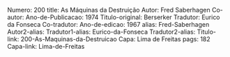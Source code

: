 Numero: 200
title: As Máquinas da Destruição
Autor: Fred Saberhagen
Co-autor: 
Ano-de-Publicacao: 1974
Titulo-original: Berserker
Tradutor: Eurico da Fonseca
Co-tradutor: 
Ano-de-edicao: 1967
alias: Fred-Saberhagen
Autor2-alias: 
Tradutor1-alias: Eurico-da-Fonseca
Tradutor2-alias: 
Titulo-link: 200-As-Maquinas-da-Destruicao
Capa: Lima de Freitas
pags: 182
Capa-link: Lima-de-Freitas